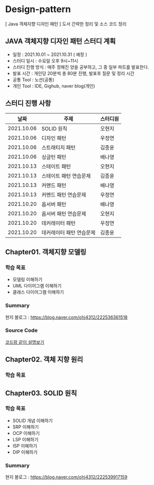 # Design-pattern
[ Java 객체지향 디자인 패턴 ] 도서 간략한 정리 및 소스 코드 정리<br>


## JAVA 객체지향 디자인 패턴 스터디 계획

- 일정 : 2021.10.01 ~ 2021.10.31 ( 예정 )
- 스터디 일시 : 수요일 오후 9시~11시
- 스터디 진행 방식 : 매주 정해진 양을 공부하고, 그 중 일부 파트를 발표한다.
- 발표 시간 : 개인당 20분씩 총 80분 진행, 발표후 질문 및 정리 시간
- 공통 Tool : 노션(공통) 
- 개인 Tool : IDE, Gighub, naver blog(개인)

## 스터디 진행 사항
|날짜|주제|스터디원|
|------|---|---|
|2021.10.06|SOLID 원칙|오현지|
|2021.10.06|디자인 패턴|우정연|
|2021.10.06|스트래티지 패턴|김종윤|
|2021.10.06|싱글턴 패턴|배나영|
|2021.10.13|스테이트 패턴|오현지|
|2021.10.13|스테이트 패턴 연습문제|김종윤|
|2021.10.13|커맨드 패턴|배나영|
|2021.10.13|커맨드 패턴 연습문제|우정연|
|2021.10.20|옵서버 패턴|배나영|
|2021.10.20|옵서버 패턴 연습문제|오현지|
|2021.10.20|데커레이터 패턴|우정연|
|2021.10.20|데커레이터 패턴 연습문제|김종윤|

## Chapter01. 객체지향 모델링
### 학습 목표
- 모델링 이해하기
- UML 다이어그램 이해하기
- 클래스 다이어그램 이해하기

### Summary
현지 블로그 : https://blog.naver.com/ohj4312/222536361518

### Source Code
[코드랑 같이 설명보기](https://github.com/ohj4312/Design-pattern/tree/master/src/ch01_modeling)

## Chapter02. 객체 지향 원리
### 학습 목표


## Chapter03. SOLID 원칙
### 학습 목표
- SOLID 개념 이해하기
- SRP 이해하기
- OCP 이해하기
- LSP 이해하기
- ISP 이해하기
- DIP 이해하기


### Summary
현지 블로그 : https://blog.naver.com/ohj4312/222539917159
